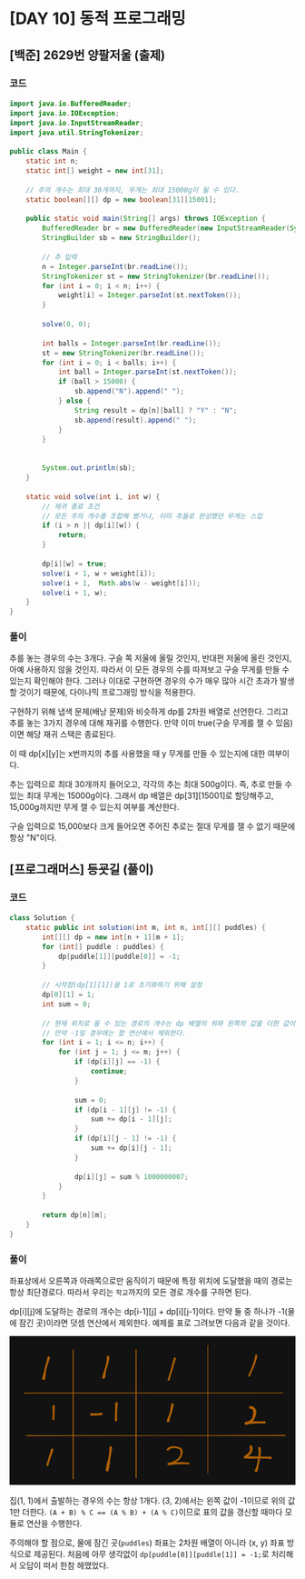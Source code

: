 # [DAY 10] 동적 프로그래밍

## [백준] 2629번 양팔저울 (출제)

### 코드

```java
import java.io.BufferedReader;
import java.io.IOException;
import java.io.InputStreamReader;
import java.util.StringTokenizer;

public class Main {
    static int n;
    static int[] weight = new int[31];

    // 추의 개수는 최대 30개까지, 무게는 최대 15000g이 될 수 있다.
    static boolean[][] dp = new boolean[31][15001];

    public static void main(String[] args) throws IOException {
        BufferedReader br = new BufferedReader(new InputStreamReader(System.in));
        StringBuilder sb = new StringBuilder();

        // 추 입력
        n = Integer.parseInt(br.readLine());
        StringTokenizer st = new StringTokenizer(br.readLine());
        for (int i = 0; i < n; i++) {
            weight[i] = Integer.parseInt(st.nextToken());
        }

        solve(0, 0);

        int balls = Integer.parseInt(br.readLine());
        st = new StringTokenizer(br.readLine());
        for (int i = 0; i < balls; i++) {
            int ball = Integer.parseInt(st.nextToken());
            if (ball > 15000) {
                sb.append("N").append(" ");
            } else {
                String result = dp[n][ball] ? "Y" : "N";
                sb.append(result).append(" ");
            }
        }


        System.out.println(sb);
    }

    static void solve(int i, int w) {
        // 재귀 종료 조건
        // 모든 추의 개수를 조합해 봤거나, 이미 추들로 완성했던 무게는 스킵
        if (i > n || dp[i][w]) {
            return;
        }

        dp[i][w] = true;
        solve(i + 1, w + weight[i]);
        solve(i + 1,  Math.abs(w - weight[i]));
        solve(i + 1, w);
    }
}
```

### 풀이

추를 놓는 경우의 수는 3개다. 구슬 쪽 저울에 올릴 것인지, 반대편 저울에 올린 것인지, 아예 사용하지 않을 것인지. 따라서 이 모든 경우의 수를 따져보고 구슬 무게를 만들 수 있는지 확인해야 한다. 그러나 이대로 구현하면 경우의 수가 매우 많아 시간 초과가 발생할 것이기 때문에, 다이나믹 프로그래밍 방식을 적용한다.

구현하기 위해 냅색 문제(배낭 문제)와 비슷하게 dp를 2차원 배열로 선언한다. 그리고 추를 놓는 3가지 경우에 대해 재귀를 수행한다. 만약 이미 true(구슬 무게를 잴 수 있음)이면 해당 재귀 스택은 종료된다.

이 때 dp[x][y]는 x번까지의 추를 사용했을 때 y 무게를 만들 수 있는지에 대한 여부이다. 

추는 입력으로 최대 30개까지 들어오고, 각각의 추는 최대 500g이다. 즉, 추로 만들 수 있는 최대 무게는 15000g이다. 그래서 dp 배열은 dp[31][15001]로 할당해주고, 15,000g까지만 무게 잴 수 있는지 여부를 계산한다. 

구슬 입력으로 15,000보다 크게 들어오면 주어진 추로는 절대 무게를 잴 수 없기 때문에 항상 "N"이다.

## [프로그래머스] 등굣길 (풀이)

### 코드

```java
class Solution {
    static public int solution(int m, int n, int[][] puddles) {
        int[][] dp = new int[n + 1][m + 1];
        for (int[] puddle : puddles) {
            dp[puddle[1]][puddle[0]] = -1;
        }

        // 시작점(dp[1][1])을 1로 초기화하기 위해 설정
        dp[0][1] = 1;
        int sum = 0;

        // 현재 위치로 올 수 있는 경로의 개수는 dp 배열의 위와 왼쪽의 값을 더한 값이다.
        // 만약 -1일 경우에는 합 연산에서 제외한다.
        for (int i = 1; i <= n; i++) {
            for (int j = 1; j <= m; j++) {
                if (dp[i][j] == -1) {
                    continue;
                }

                sum = 0;
                if (dp[i - 1][j] != -1) {
                    sum += dp[i - 1][j];
                }
                if (dp[i][j - 1] != -1) {
                    sum += dp[i][j - 1];
                }

                dp[i][j] = sum % 1000000007;
            }
        }

        return dp[n][m];
    }
}
```

### 풀이

좌표상에서 오른쪽과 아래쪽으로만 움직이기 때문에 특정 위치에 도달했을 때의 경로는 항상 최단경로다. 따라서 우리는 `학교`까지의 모든 경로 개수를 구하면 된다.


dp[i][j]에 도달하는 경로의 개수는 dp[i-1][j] + dp[i][j-1]이다. 만약 둘 중 하나가 -1(물에 잠긴 곳)이라면 덧셈 연산에서 제외한다. 예제를 표로 그려보면 다음과 같을 것이다.

![Alt text](image.png)

집(1, 1)에서 출발하는 경우의 수는 항상 1개다. (3, 2)에서는 왼쪽 값이 -1이므로 위의 값 1만 더한다. `(A + B) % C == (A % B) + (A % C)`이므로 표의 값을 갱신할 때마다 모듈로 연산을 수행한다.

주의해야 할 점으로, 물에 잠긴 곳(`puddles`) 좌표는 2차원 배열이 아니라 (x, y) 좌표 방식으로 제공된다. 처음에 아무 생각없이 `dp[puddle[0]][puddle[1]] = -1;`로 처리해서 오답이 떠서 한참 헤맸었다.

